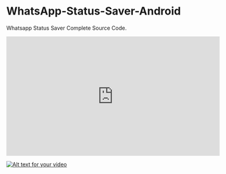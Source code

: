 # WhatsApp-Status-Saver-Android
Whatsapp Status Saver Complete Source Code.


<iframe width="560" height="315" src="https://www.youtube.com/embed/okA9cI1pENA" title="YouTube video player" frameborder="0" allow="accelerometer; autoplay; clipboard-write; encrypted-media; gyroscope; picture-in-picture" allowfullscreen></iframe>


[![Alt text for your video](https://img.youtube.com/vi/okA9cI1pENAD/0.jpg)](http://www.youtube.com/watch?v=okA9cI1pENA)
